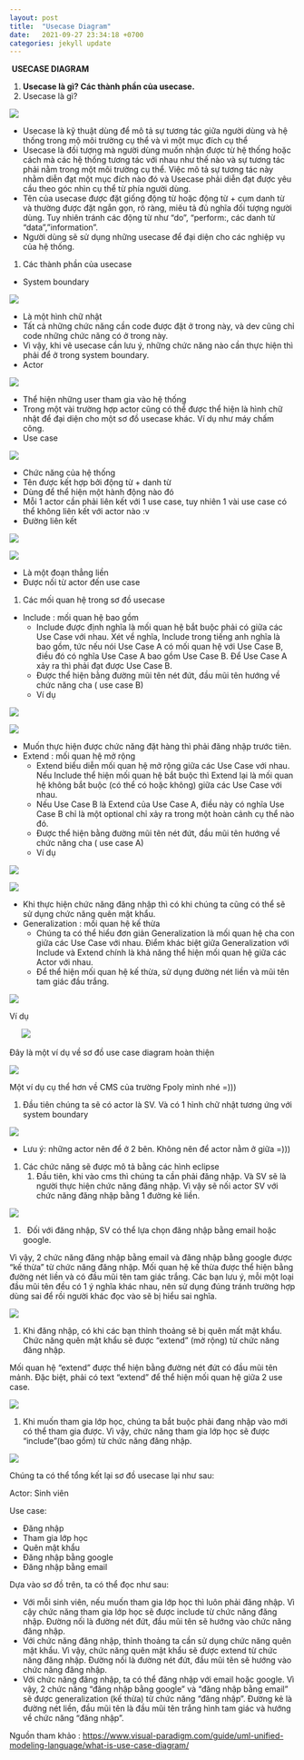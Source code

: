 ```yaml
---
layout: post
title:  "Usecase Diagram"
date:   2021-09-27 23:34:18 +0700
categories: jekyll update
---
```

﻿  **USECASE DIAGRAM** 

1. **Usecase là gì? Các thành phần của usecase.**
1. Usecase là gì?

![](https://raw.githubusercontent.com/phamlinh02/phamlinh02.github.io/master/docs/_posts/Usecase/Aspose.Words.05ed6960-5d40-46cc-9b2c-bbf5822ecae1.001.png)

- Usecase là kỹ thuật dùng để mô tả sự tương tác giữa người dùng và hệ thống trong mộ môi trường cụ thể và vì một mục đích cụ thể
- Usecase là đối tượng mà người dùng muốn nhận được từ hệ thống hoặc cách mà các hệ thống tương tác với nhau như thế nào và sự tương tác phải nằm trong một môi trường cụ thể. Việc mô tả sự tương tác này nhằm diễn đạt một mục đích nào đó và Usecase phải diễn đạt được yêu cầu theo góc nhìn cụ thể từ phía người dùng.
- Tên của usecase được đặt giống động từ hoặc động từ + cụm danh từ và thường được đặt ngắn gọn, rõ ràng, miêu tả đủ nghĩa đối tượng người dùng. Tuy nhiên tránh các động từ như “do”, “perform:, các danh từ “data”,”information”.
- Người dùng sẽ sử dụng những usecase để đại diện cho các nghiệp vụ của hệ thống.
1. Các thành phần của usecase
- System boundary 

![](https://raw.githubusercontent.com/phamlinh02/phamlinh02.github.io/master/docs/_posts/Usecase/Aspose.Words.05ed6960-5d40-46cc-9b2c-bbf5822ecae1.002.png)

- Là một hình chữ nhật
- Tất cả những chức năng cần code được đặt ở trong này, và dev cũng chỉ code những chức năng có ở trong này. 
- Vì vậy, khi vẽ usecase cần lưu ý, những chức năng nào cần thực hiện thì phải để ở trong system boundary.
- Actor

![](https://raw.githubusercontent.com/phamlinh02/phamlinh02.github.io/master/docs/_posts/Usecase/Aspose.Words.05ed6960-5d40-46cc-9b2c-bbf5822ecae1.003.png)

- Thể hiện những user tham gia vào hệ thống
- Trong một vài trường hợp actor cũng có thể được thể hiện là hình chữ nhật để đại diện cho một sơ đồ usecase khác. Ví dụ như máy chấm công.
- Use case

![](https://raw.githubusercontent.com/phamlinh02/phamlinh02.github.io/master/docs/_posts/Usecase/Aspose.Words.05ed6960-5d40-46cc-9b2c-bbf5822ecae1.004.png)

- Chức năng của hệ thống
- Tên được kết hợp bởi động từ + danh từ
- Dùng để thể hiện một hành động nào đó
- Mỗi 1 actor cần phải liên kết với 1 use case, tuy nhiên 1 vài use case có thể không liên kết với actor nào :v
- Đường liên kết

![](https://raw.githubusercontent.com/phamlinh02/phamlinh02.github.io/master/docs/_posts/Usecase/Aspose.Words.05ed6960-5d40-46cc-9b2c-bbf5822ecae1.005.png)

![](https://raw.githubusercontent.com/phamlinh02/phamlinh02.github.io/master/docs/_posts/Usecase/Aspose.Words.05ed6960-5d40-46cc-9b2c-bbf5822ecae1.006.png)

- Là một đoạn thẳng liền
- Được nối từ actor đến use case 
1. Các mối quan hệ trong sơ đồ usecase
- Include : mối quan hệ bao gồm
  - Include được định nghĩa là mối quan hệ bắt buộc phải có giữa các Use Case với nhau. Xét về nghĩa, Include trong tiếng anh nghĩa là bao gồm, tức nếu nói Use Case A có mối quan hệ với Use Case B, điều đó có nghĩa Use Case A bao gồm Use Case B. Để Use Case A xảy ra thì phải đạt được Use Case B.
  - Được thể hiện bằng đường mũi tên nét đứt, đầu mũi tên hướng về chức năng cha ( use case B)
  - Ví dụ

![](https://raw.githubusercontent.com/phamlinh02/phamlinh02.github.io/master/docs/_posts/Usecase/Aspose.Words.05ed6960-5d40-46cc-9b2c-bbf5822ecae1.007.png)

![](https://raw.githubusercontent.com/phamlinh02/phamlinh02.github.io/master/docs/_posts/Usecase/Aspose.Words.05ed6960-5d40-46cc-9b2c-bbf5822ecae1.008.png)

- Muốn thực hiện được chức năng đặt hàng thì phải đăng nhập trước tiên.
- Extend : mối quan hệ mở rộng
  - Extend biểu diễn mối quan hệ mở rộng giữa các Use Case với nhau. Nếu Include thể hiện mối quan hệ bắt buộc thì Extend lại là mối quan hệ không bắt buộc (có thể có hoặc không) giữa các Use Case với nhau.
  - Nếu Use Case B là Extend của Use Case A, điều này có nghĩa Use Case B chỉ là một optional chỉ xảy ra trong một hoàn cảnh cụ thể nào đó.
  - Được thể hiện bằng đường mũi tên nét đứt, đầu mũi tên hướng về chức năng cha ( use case A)
  - Ví dụ

![](https://raw.githubusercontent.com/phamlinh02/phamlinh02.github.io/master/docs/_posts/Usecase/Aspose.Words.05ed6960-5d40-46cc-9b2c-bbf5822ecae1.009.png)

![](https://raw.githubusercontent.com/phamlinh02/phamlinh02.github.io/master/docs/_posts/Usecase/Aspose.Words.05ed6960-5d40-46cc-9b2c-bbf5822ecae1.010.png)

- Khi thực hiện chức năng đăng nhập thì có khi chúng ta cũng có thể sẽ sử dụng chức năng quên mật khẩu.
- Generalization : mối quan hệ kế thừa
  - Chúng ta có thể hiểu đơn giản Generalization là mối quan hệ cha con giữa các Use Case với nhau. Điểm khác biệt giữa Generalization với Include và Extend chính là khả năng thể hiện mối quan hệ giữa các Actor với nhau.
  - Để thể hiện mối quan hệ kế thừa, sử dụng đường nét liền và mũi tên tam giác đầu trắng.

![](https://raw.githubusercontent.com/phamlinh02/phamlinh02.github.io/master/docs/_posts/Usecase/Aspose.Words.05ed6960-5d40-46cc-9b2c-bbf5822ecae1.0011.png)

Ví dụ

`	`![](https://raw.githubusercontent.com/phamlinh02/phamlinh02.github.io/master/docs/_posts/Usecase/Aspose.Words.05ed6960-5d40-46cc-9b2c-bbf5822ecae1.012.png)

Đây là một ví dụ về sơ đồ use case diagram hoàn thiện

![](https://raw.githubusercontent.com/phamlinh02/phamlinh02.github.io/master/docs/_posts/Usecase/Aspose.Words.05ed6960-5d40-46cc-9b2c-bbf5822ecae1.013.png)

Một ví dụ cụ thể hơn về CMS của trường Fpoly mình nhé =)))

1. Đầu tiên chúng ta sẽ có actor là SV. Và có 1 hình chữ nhật tương ứng với system boundary

![](https://raw.githubusercontent.com/phamlinh02/phamlinh02.github.io/master/docs/_posts/Usecase/Aspose.Words.4acad0d1-e7d8-4379-8b3c-d7e6f418f209.014.png)



- Lưu ý: những actor nên để ở 2 bên. Không nên để actor nằm ở giữa =)))






1. Các chức năng sẽ được mô tả bằng các hình eclipse
   1. Đầu tiên, khi vào cms thì chúng ta cần phải đăng nhập.  Và SV sẽ là người thực hiện chức năng đăng nhập. Vì vậy sẽ nối actor SV với chức năng đăng nhập bằng 1 đường kẻ liền.

![](https://raw.githubusercontent.com/phamlinh02/phamlinh02.github.io/master/docs/_posts/Usecase/Aspose.Words.4acad0d1-e7d8-4379-8b3c-d7e6f418f209.015.png)










1. ` `Đối với đăng nhập, SV có thể lựa chọn đăng nhập bằng email hoặc google.

Vì vậy, 2 chức năng đăng nhập bằng email và đăng nhập bằng google được “kế thừa” từ chức năng đăng nhập. Mối quan hệ kế thừa được thể hiện bằng đường nét liền và có đầu mũi tên tam giác trắng. Các bạn lưu ý, mỗi một loại đầu mũi tên đều có 1 ý nghĩa khác nhau, nên sử dụng đúng tránh trường hợp dùng sai để rồi người khác đọc vào sẽ bị hiểu sai nghĩa.

![](https://raw.githubusercontent.com/phamlinh02/phamlinh02.github.io/master/docs/_posts/Usecase/Aspose.Words.4acad0d1-e7d8-4379-8b3c-d7e6f418f209.016.png)






1. Khi đăng nhập, có khi các bạn thỉnh thoảng sẽ bị quên mất mật khẩu. Chức năng quên mật khẩu sẽ được “extend” (mở rộng) từ chức năng đăng nhập.

Mối quan hệ “extend” được thể hiện bằng đường nét đứt có đầu mũi tên mảnh. Đặc biệt, phải có text “extend” để thể hiện mối quan hệ giữa 2 use case.

![](https://raw.githubusercontent.com/phamlinh02/phamlinh02.github.io/master/docs/_posts/Usecase/Aspose.Words.4acad0d1-e7d8-4379-8b3c-d7e6f418f209.017.png)





1. Khi muốn tham gia lớp học, chúng ta bắt buộc phải đang nhập vào mới có thể tham gia được. Vì vậy, chức năng tham gia lớp học sẽ được “include”(bao gồm) từ chức năng đăng nhập.

![](https://raw.githubusercontent.com/phamlinh02/phamlinh02.github.io/master/docs/_posts/Usecase/Aspose.Words.4acad0d1-e7d8-4379-8b3c-d7e6f418f209.018.png)

Chúng ta có thể tổng kết lại sơ đồ usecase lại như sau:

Actor:  Sinh viên

Use case: 

- Đăng nhập
- Tham gia lớp học
- Quên mật khẩu
- Đăng nhập bằng google
- Đăng nhập bằng email

Dựa vào sơ đồ trên, ta có thể đọc như sau:

- Với mỗi sinh viên, nếu muốn tham gia lớp học thì luôn phải đăng nhập. Vì cậy chức năng tham gia lớp học sẽ được include từ chức năng đăng nhập. Đường nối là đường nét đứt, đầu mũi tên sẽ hướng vào chức năng đăng nhập.
- Với chức năng đăng nhập, thỉnh thoảng ta cần sử dụng chức năng quên mật khẩu. Vì vậy, chức năng quên mật khẩu sẽ được extend từ chức năng đăng nhập. Đường nối là đường nét đứt, đầu mũi tên sẽ hướng vào chức năng đăng nhập.
- Với chức năng đăng nhập, ta có thể đăng nhập với email hoặc google. Vì vậy, 2 chức năng “đăng nhập bằng google” và “đăng nhập bằng email” sẽ được generalization (kế thừa) từ chức năng “đăng nhập”. Đường kẻ là đường nét liền, đầu mũi tên là đầu mũi tên trắng hình tam giác và hướng về chức năng “đăng nhập”.

Nguồn tham khảo : <https://www.visual-paradigm.com/guide/uml-unified-modeling-language/what-is-use-case-diagram/>

